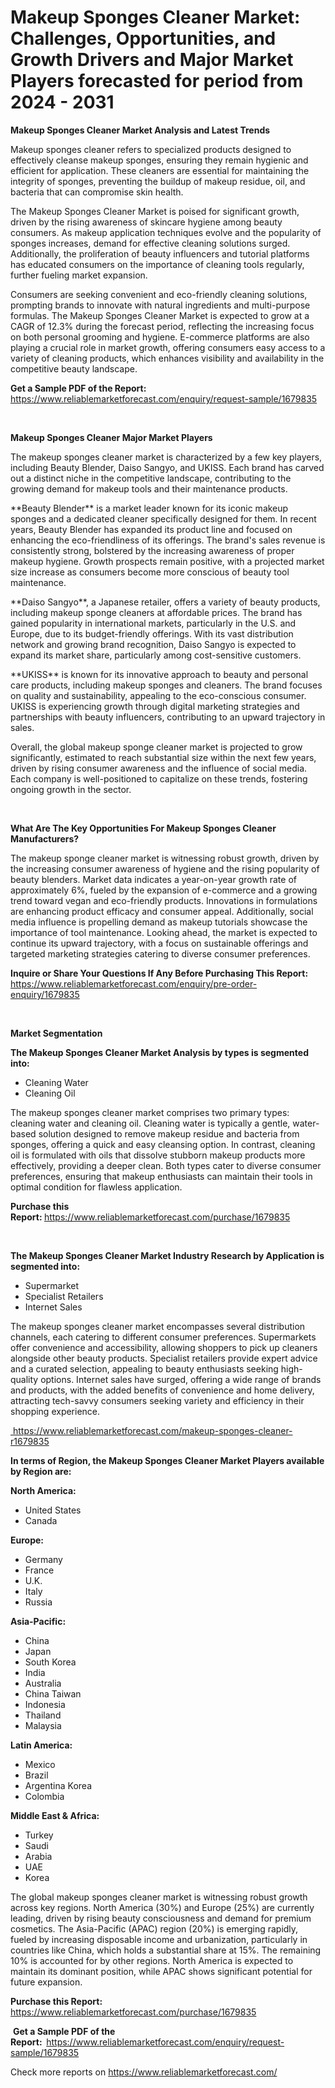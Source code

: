 <p><h1>Makeup Sponges Cleaner Market: Challenges, Opportunities, and Growth Drivers and Major Market Players forecasted for period from 2024 - 2031</h1></p><p><strong>Makeup Sponges Cleaner Market Analysis and Latest Trends</strong></p>
<p><p>Makeup sponges cleaner refers to specialized products designed to effectively cleanse makeup sponges, ensuring they remain hygienic and efficient for application. These cleaners are essential for maintaining the integrity of sponges, preventing the buildup of makeup residue, oil, and bacteria that can compromise skin health.</p><p>The Makeup Sponges Cleaner Market is poised for significant growth, driven by the rising awareness of skincare hygiene among beauty consumers. As makeup application techniques evolve and the popularity of sponges increases, demand for effective cleaning solutions surged. Additionally, the proliferation of beauty influencers and tutorial platforms has educated consumers on the importance of cleaning tools regularly, further fueling market expansion.</p><p>Consumers are seeking convenient and eco-friendly cleaning solutions, prompting brands to innovate with natural ingredients and multi-purpose formulas. The Makeup Sponges Cleaner Market is expected to grow at a CAGR of 12.3% during the forecast period, reflecting the increasing focus on both personal grooming and hygiene. E-commerce platforms are also playing a crucial role in market growth, offering consumers easy access to a variety of cleaning products, which enhances visibility and availability in the competitive beauty landscape.</p></p>
<p><strong>Get a Sample PDF of the Report:&nbsp;</strong> <a href="https://www.reliablemarketforecast.com/enquiry/request-sample/1679835?utm_campaign=1743&utm_medium=2&utm_source=Github&utm_content=ia&utm_term=28122024&utm_id=makeup-sponges-cleaner">https://www.reliablemarketforecast.com/enquiry/request-sample/1679835</a></p>
<p>&nbsp;</p>
<p><strong>Makeup Sponges Cleaner Major Market Players</strong></p>
<p><p>The makeup sponges cleaner market is characterized by a few key players, including Beauty Blender, Daiso Sangyo, and UKISS. Each brand has carved out a distinct niche in the competitive landscape, contributing to the growing demand for makeup tools and their maintenance products.</p><p>**Beauty Blender** is a market leader known for its iconic makeup sponges and a dedicated cleaner specifically designed for them. In recent years, Beauty Blender has expanded its product line and focused on enhancing the eco-friendliness of its offerings. The brand's sales revenue is consistently strong, bolstered by the increasing awareness of proper makeup hygiene. Growth prospects remain positive, with a projected market size increase as consumers become more conscious of beauty tool maintenance.</p><p>**Daiso Sangyo**, a Japanese retailer, offers a variety of beauty products, including makeup sponge cleaners at affordable prices. The brand has gained popularity in international markets, particularly in the U.S. and Europe, due to its budget-friendly offerings. With its vast distribution network and growing brand recognition, Daiso Sangyo is expected to expand its market share, particularly among cost-sensitive customers.</p><p>**UKISS** is known for its innovative approach to beauty and personal care products, including makeup sponges and cleaners. The brand focuses on quality and sustainability, appealing to the eco-conscious consumer. UKISS is experiencing growth through digital marketing strategies and partnerships with beauty influencers, contributing to an upward trajectory in sales. </p><p>Overall, the global makeup sponge cleaner market is projected to grow significantly, estimated to reach substantial size within the next few years, driven by rising consumer awareness and the influence of social media. Each company is well-positioned to capitalize on these trends, fostering ongoing growth in the sector.</p></p>
<p>&nbsp;</p>
<p><strong>What Are The Key Opportunities For Makeup Sponges Cleaner Manufacturers?</strong></p>
<p><p>The makeup sponge cleaner market is witnessing robust growth, driven by the increasing consumer awareness of hygiene and the rising popularity of beauty blenders. Market data indicates a year-on-year growth rate of approximately 6%, fueled by the expansion of e-commerce and a growing trend toward vegan and eco-friendly products. Innovations in formulations are enhancing product efficacy and consumer appeal. Additionally, social media influence is propelling demand as makeup tutorials showcase the importance of tool maintenance. Looking ahead, the market is expected to continue its upward trajectory, with a focus on sustainable offerings and targeted marketing strategies catering to diverse consumer preferences.</p></p>
<p><strong>Inquire or Share Your Questions If Any Before Purchasing This Report:</strong> <a href="https://www.reliablemarketforecast.com/enquiry/pre-order-enquiry/1679835?utm_campaign=1743&utm_medium=2&utm_source=Github&utm_content=ia&utm_term=28122024&utm_id=makeup-sponges-cleaner">https://www.reliablemarketforecast.com/enquiry/pre-order-enquiry/1679835</a></p>
<p>&nbsp;</p>
<p><strong>Market Segmentation</strong></p>
<p><strong>The Makeup Sponges Cleaner Market Analysis by types is segmented into:</strong></p>
<p><ul><li>Cleaning Water</li><li>Cleaning Oil</li></ul></p>
<p><p>The makeup sponges cleaner market comprises two primary types: cleaning water and cleaning oil. Cleaning water is typically a gentle, water-based solution designed to remove makeup residue and bacteria from sponges, offering a quick and easy cleansing option. In contrast, cleaning oil is formulated with oils that dissolve stubborn makeup products more effectively, providing a deeper clean. Both types cater to diverse consumer preferences, ensuring that makeup enthusiasts can maintain their tools in optimal condition for flawless application.</p></p>
<p><strong>Purchase this Report:&nbsp;</strong><a href="https://www.reliablemarketforecast.com/purchase/1679835?utm_campaign=1743&utm_medium=2&utm_source=Github&utm_content=ia&utm_term=28122024&utm_id=makeup-sponges-cleaner">https://www.reliablemarketforecast.com/purchase/1679835</a></p>
<p>&nbsp;</p>
<p><strong>The Makeup Sponges Cleaner Market Industry Research by Application is segmented into:</strong></p>
<p><ul><li>Supermarket</li><li>Specialist Retailers</li><li>Internet Sales</li></ul></p>
<p><p>The makeup sponges cleaner market encompasses several distribution channels, each catering to different consumer preferences. Supermarkets offer convenience and accessibility, allowing shoppers to pick up cleaners alongside other beauty products. Specialist retailers provide expert advice and a curated selection, appealing to beauty enthusiasts seeking high-quality options. Internet sales have surged, offering a wide range of brands and products, with the added benefits of convenience and home delivery, attracting tech-savvy consumers seeking variety and efficiency in their shopping experience.</p></p>
<p><a href="https://www.reliablemarketforecast.com/makeup-sponges-cleaner-r1679835?utm_campaign=1743&utm_medium=2&utm_source=Github&utm_content=ia&utm_term=28122024&utm_id=makeup-sponges-cleaner">&nbsp;https://www.reliablemarketforecast.com/makeup-sponges-cleaner-r1679835</a></p>
<p><strong>In terms of Region, the Makeup Sponges Cleaner Market Players available by Region are:</strong></p>
<p>
    <p> <strong> North America: </strong>
        <ul>
            <li>United States</li>
            <li>Canada</li>
        </ul>
        </p> 
    <p> <strong> Europe: </strong>
        <ul>
            <li>Germany</li>
            <li>France</li>
            <li>U.K.</li>
            <li>Italy</li>
            <li>Russia</li>
        </ul>
        </p> 
    <p> <strong> Asia-Pacific: </strong>
        <ul>
            <li>China</li>
            <li>Japan</li>
            <li>South Korea</li>
            <li>India</li>
            <li>Australia</li>
            <li>China Taiwan</li>
            <li>Indonesia</li>
            <li>Thailand</li>
            <li>Malaysia</li>
        </ul>
        </p> 
    <p> <strong> Latin America: </strong>
        <ul>
            <li>Mexico</li>
            <li>Brazil</li>
            <li>Argentina Korea</li>
            <li>Colombia</li>
        </ul>
        </p> 
    <p> <strong> Middle East & Africa: </strong>
        <ul>
            <li>Turkey</li>
            <li>Saudi</li>
            <li>Arabia</li>
            <li>UAE</li>
            <li>Korea</li>
        </ul>
    </p>
    </p>
<p><p>The global makeup sponges cleaner market is witnessing robust growth across key regions. North America (30%) and Europe (25%) are currently leading, driven by rising beauty consciousness and demand for premium cosmetics. The Asia-Pacific (APAC) region (20%) is emerging rapidly, fueled by increasing disposable income and urbanization, particularly in countries like China, which holds a substantial share at 15%. The remaining 10% is accounted for by other regions. North America is expected to maintain its dominant position, while APAC shows significant potential for future expansion.</p></p>
<p><strong>Purchase this Report: </strong><a href="https://www.reliablemarketforecast.com/purchase/1679835?utm_campaign=1743&utm_medium=2&utm_source=Github&utm_content=ia&utm_term=28122024&utm_id=makeup-sponges-cleaner">https://www.reliablemarketforecast.com/purchase/1679835</a></p>
<p>&nbsp;<strong>Get a Sample PDF of the Report:&nbsp;&nbsp;</strong><a href="https://www.reliablemarketforecast.com/enquiry/request-sample/1679835?utm_campaign=1743&utm_medium=2&utm_source=Github&utm_content=ia&utm_term=28122024&utm_id=makeup-sponges-cleaner">https://www.reliablemarketforecast.com/enquiry/request-sample/1679835</a></p>
<p><strong></strong></p>
<p>Check more reports on <a href="https://www.reliablemarketforecast.com/?utm_campaign=1743&utm_medium=2&utm_source=Github&utm_content=ia&utm_term=28122024&utm_id=makeup-sponges-cleaner">https://www.reliablemarketforecast.com/</a></p>